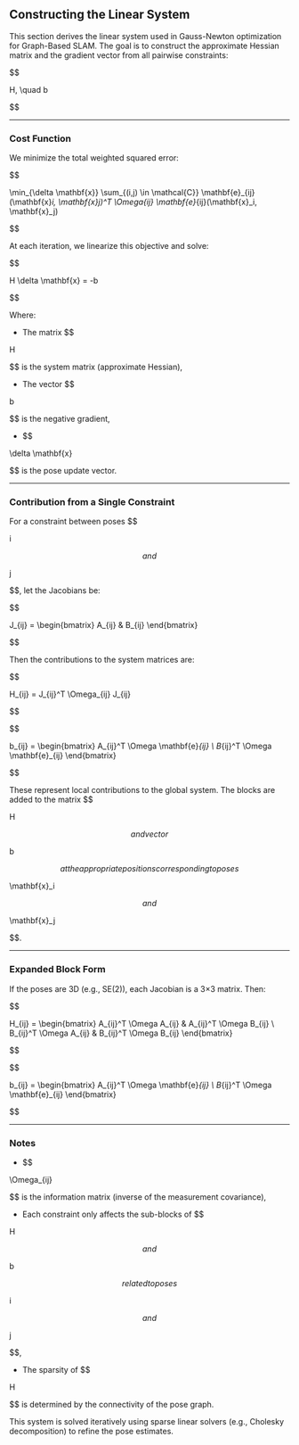 ## Constructing the Linear System

This section derives the linear system used in Gauss-Newton optimization for Graph-Based SLAM. The goal is to construct the approximate Hessian matrix and the gradient vector from all pairwise constraints:

$$

H, \quad b

$$

---

### Cost Function

We minimize the total weighted squared error:

$$

\min_{\delta \mathbf{x}} \sum_{(i,j) \in \mathcal{C}} \mathbf{e}_{ij}(\mathbf{x}_i, \mathbf{x}_j)^T \Omega_{ij} \mathbf{e}_{ij}(\mathbf{x}_i, \mathbf{x}_j)

$$

At each iteration, we linearize this objective and solve:

$$

H \delta \mathbf{x} = -b

$$

Where:

- The matrix $$

 H 

$$ is the system matrix (approximate Hessian),
- The vector $$

 b 

$$ is the negative gradient,
- $$

 \delta \mathbf{x} 

$$ is the pose update vector.

---

### Contribution from a Single Constraint

For a constraint between poses $$

 i 

$$ and $$

 j 

$$, let the Jacobians be:

$$

J_{ij} =
\begin{bmatrix}
A_{ij} & B_{ij}
\end{bmatrix}

$$

Then the contributions to the system matrices are:

$$

H_{ij} = J_{ij}^T \Omega_{ij} J_{ij}

$$

$$

b_{ij} =
\begin{bmatrix}
A_{ij}^T \Omega \mathbf{e}_{ij} \\
B_{ij}^T \Omega \mathbf{e}_{ij}
\end{bmatrix}

$$

These represent local contributions to the global system. The blocks are added to the matrix $$

 H 

$$ and vector $$

 b 

$$ at the appropriate positions corresponding to poses $$

 \mathbf{x}_i 

$$ and $$

 \mathbf{x}_j 

$$.

---

### Expanded Block Form

If the poses are 3D (e.g., SE(2)), each Jacobian is a 3×3 matrix. Then:

$$

H_{ij} =
\begin{bmatrix}
A_{ij}^T \Omega A_{ij} & A_{ij}^T \Omega B_{ij} \\
B_{ij}^T \Omega A_{ij} & B_{ij}^T \Omega B_{ij}
\end{bmatrix}

$$

$$

b_{ij} =
\begin{bmatrix}
A_{ij}^T \Omega \mathbf{e}_{ij} \\
B_{ij}^T \Omega \mathbf{e}_{ij}
\end{bmatrix}

$$

---

### Notes

- $$

 \Omega_{ij} 

$$ is the information matrix (inverse of the measurement covariance),
- Each constraint only affects the sub-blocks of $$

 H 

$$ and $$

 b 

$$ related to poses $$

 i 

$$ and $$

 j 

$$,
- The sparsity of $$

 H 

$$ is determined by the connectivity of the pose graph.

This system is solved iteratively using sparse linear solvers (e.g., Cholesky decomposition) to refine the pose estimates.
